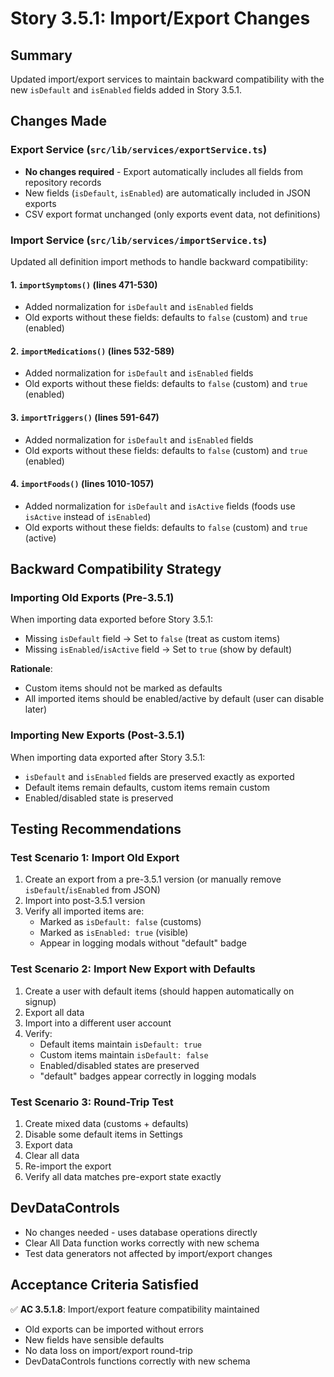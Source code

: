 # Story 3.5.1: Import/Export Changes

## Summary
Updated import/export services to maintain backward compatibility with the new `isDefault` and `isEnabled` fields added in Story 3.5.1.

## Changes Made

### Export Service (`src/lib/services/exportService.ts`)
- **No changes required** - Export automatically includes all fields from repository records
- New fields (`isDefault`, `isEnabled`) are automatically included in JSON exports
- CSV export format unchanged (only exports event data, not definitions)

### Import Service (`src/lib/services/importService.ts`)

Updated all definition import methods to handle backward compatibility:

#### 1. `importSymptoms()` (lines 471-530)
- Added normalization for `isDefault` and `isEnabled` fields
- Old exports without these fields: defaults to `false` (custom) and `true` (enabled)

#### 2. `importMedications()` (lines 532-589)
- Added normalization for `isDefault` and `isEnabled` fields
- Old exports without these fields: defaults to `false` (custom) and `true` (enabled)

#### 3. `importTriggers()` (lines 591-647)
- Added normalization for `isDefault` and `isEnabled` fields
- Old exports without these fields: defaults to `false` (custom) and `true` (enabled)

#### 4. `importFoods()` (lines 1010-1057)
- Added normalization for `isDefault` and `isActive` fields (foods use `isActive` instead of `isEnabled`)
- Old exports without these fields: defaults to `false` (custom) and `true` (active)

## Backward Compatibility Strategy

### Importing Old Exports (Pre-3.5.1)
When importing data exported before Story 3.5.1:
- Missing `isDefault` field → Set to `false` (treat as custom items)
- Missing `isEnabled`/`isActive` field → Set to `true` (show by default)

**Rationale**:
- Custom items should not be marked as defaults
- All imported items should be enabled/active by default (user can disable later)

### Importing New Exports (Post-3.5.1)
When importing data exported after Story 3.5.1:
- `isDefault` and `isEnabled` fields are preserved exactly as exported
- Default items remain defaults, custom items remain custom
- Enabled/disabled state is preserved

## Testing Recommendations

### Test Scenario 1: Import Old Export
1. Create an export from a pre-3.5.1 version (or manually remove `isDefault`/`isEnabled` from JSON)
2. Import into post-3.5.1 version
3. Verify all imported items are:
   - Marked as `isDefault: false` (customs)
   - Marked as `isEnabled: true` (visible)
   - Appear in logging modals without "default" badge

### Test Scenario 2: Import New Export with Defaults
1. Create a user with default items (should happen automatically on signup)
2. Export all data
3. Import into a different user account
4. Verify:
   - Default items maintain `isDefault: true`
   - Custom items maintain `isDefault: false`
   - Enabled/disabled states are preserved
   - "default" badges appear correctly in logging modals

### Test Scenario 3: Round-Trip Test
1. Create mixed data (customs + defaults)
2. Disable some default items in Settings
3. Export data
4. Clear all data
5. Re-import the export
6. Verify all data matches pre-export state exactly

## DevDataControls
- No changes needed - uses database operations directly
- Clear All Data function works correctly with new schema
- Test data generators not affected by import/export changes

## Acceptance Criteria Satisfied

✅ **AC 3.5.1.8**: Import/export feature compatibility maintained
- Old exports can be imported without errors
- New fields have sensible defaults
- No data loss on import/export round-trip
- DevDataControls functions correctly with new schema
